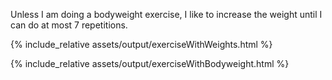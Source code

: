 Unless I am doing a bodyweight exercise, I like to increase the weight until I
can do at most 7 repetitions.

{% include_relative assets/output/exerciseWithWeights.html %}

<div id="exercise-plot"></div>

{% include_relative assets/output/exerciseWithBodyweight.html %}

<div id="exercise-plot2"></div>

<script type="module">

import * as Plot from "https://cdn.jsdelivr.net/npm/@observablehq/plot@0.6/+esm";
import exercises from "./assets/exerciseWithWeights.json" with { type: "json" };
import exercises2 from "./assets/exerciseWithBodyweight.json" with { type: "json" };

const data = [];
for (const [exerciseName, exerciseDates] of Object.entries(exercises)) {
        for (const [exerciseDate, repetitionsAndWeight] of Object.entries(exerciseDates)) {
            data.push({
                exercise: exerciseName,
                date: new Date(exerciseDate),
                lb: Math.max(...repetitionsAndWeight.map(([repetition, weight]) => weight)),
            });
        }
}

const data2 = [];
for (const [exerciseName, exerciseDates] of Object.entries(exercises2)) {
        for (const [exerciseDate, repetitionsAndWeight] of Object.entries(exerciseDates)) {
            data2.push({
                exercise: exerciseName,
                date: new Date(exerciseDate),
                repetitions: Math.max(...repetitionsAndWeight.map(([repetition, weight]) => repetition)),
            });
        }
}

const plot = Plot.plot({
    color: { scheme: "Warm", legend: true },
    x: {grid: true, line: true, insetRight: 80},
    y: {grid: true, domain: [0, 300]},
    marks: [
        Plot.line(data, {x: "date", y: "lb", stroke: "exercise", marker: true, tip: true}),
        Plot.text(data, Plot.selectLast({x: "date", y: "lb", text: "exercise", z: "exercise", textAnchor: "start", dx: 18, fontWeight: "bold"})),
        // Plot.tip(data, Plot.pointerX({ x: "date", y: "lb", })),
    ],
});

const plot2 = Plot.plot({
    color: { scheme: "Warm", legend: true },
    x: {grid: true, line: true, insetRight: 80},
    y: {grid: true, domain: [0, 30]},
    marks: [
        Plot.line(data2, {x: "date", y: "repetitions", stroke: "exercise", marker: true, tip: true}),
        Plot.text(data2, Plot.selectLast({x: "date", y: "repetitions", text: "exercise", z: "exercise", textAnchor: "start", dx: 18, fontWeight: "bold"})),
    ],
});

document.querySelector("#exercise-plot").append(plot);
document.querySelector("#exercise-plot2").append(plot2);
</script>
